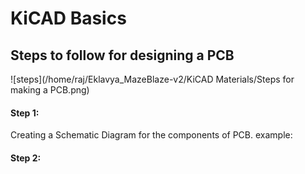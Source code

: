 # **KiCAD Basics** 

## Steps to follow for designing a PCB

![steps](/home/raj/Eklavya_MazeBlaze-v2/KiCAD Materials/Steps for making a PCB.png)

#### **Step 1:**
Creating a Schematic Diagram for the components of PCB.
example:

#### **Step 2:**



